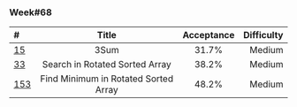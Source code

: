
### Week#68

| # | Title | Acceptance | Difficulty
| :------------ |:---------------:| :-----:| -----:|
| [15](https://leetcode.com/problems/3sum/) | 3Sum | 31.7% | Medium |
| [33](https://leetcode.com/problems/search-in-rotated-sorted-array/) | Search in Rotated Sorted Array | 38.2% | Medium |
| [153](https://leetcode.com/problems/find-minimum-in-rotated-sorted-array/) | Find Minimum in Rotated Sorted Array | 48.2% | Medium |
